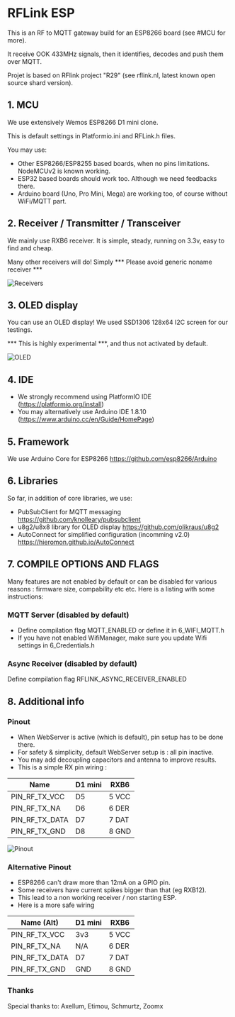 # RFLink ESP
This is an RF to MQTT gateway build for an ESP8266 board (see #MCU for more). 

It receive OOK 433MHz signals, then it identifies, decodes and push them over MQTT.

Projet is based on RFlink project "R29" (see rflink.nl, latest known open source shard version).

## 1. MCU
We use extensively Wemos ESP8266 D1 mini clone.

This is default settings in Platformio.ini and RFLink.h files.

You may use:
- Other ESP8266/ESP8255 based boards, when no pins limitations. NodeMCUv2 is known working.
- ESP32 based boards should work too. Although we need feedbacks there.
- Arduino board (Uno, Pro Mini, Mega) are working too, of course without WiFi/MQTT part.

## 2. Receiver / Transmitter / Transceiver
We mainly use RXB6 receiver.
It is simple, steady, running on 3.3v, easy to find and cheap.

Many other receivers will do!
Simply *** Please avoid generic noname receiver ***

![Receivers](https://github.com/couin3/RFLink/blob/master/pictures/RFLink-ESP_Receivers.jpg "Receivers")

## 3. OLED display
You can use an OLED display! We used SSD1306 128x64 I2C screen for our testings.

*** This is highly experimental ***, and thus not activated by default.

![OLED](https://github.com/couin3/RFLink/blob/master/pictures/RFLink-ESP_OLED_2.jpg "OLED") 

## 4. IDE
- We strongly recommend using PlatformIO IDE (https://platformio.org/install)
- You may alternatively use Arduino IDE 1.8.10 (https://www.arduino.cc/en/Guide/HomePage)

## 5. Framework
We use Arduino Core for ESP8266 https://github.com/esp8266/Arduino

## 6. Libraries
So far, in addition of core libraries, we use:
- PubSubClient for MQTT messaging https://github.com/knolleary/pubsubclient
- u8g2/u8x8 library for OLED display https://github.com/olikraus/u8g2
- AutoConnect for simplified configuration (incomming v2.0) https://hieromon.github.io/AutoConnect

## 7. COMPILE OPTIONS AND FLAGS
Many features are not enabled by default or can be disabled for various reasons : firmware size, compability etc etc. Here is a listing with some instructions:
### MQTT Server (disabled by default)
- Define compilation flag MQTT_ENABLED or define it in 6_WIFI_MQTT.h
- If you have not enabled WifiManager, make sure you update Wifi settings in 6_Credentials.h
### Async Receiver (disabled by default)
Define compilation flag RFLINK_ASYNC_RECEIVER_ENABLED

## 8. Additional info
### Pinout
- When WebServer is active (which is default), pin setup has to be done there.
- For safety & simplicity, default WebServer setup is : all pin inactive.
- You may add decoupling capacitors and antenna to improve results.
- This is a simple RX pin wiring :

|  Name         | D1 mini | RXB6  |
|---------------|---------|-------|
| PIN_RF_TX_VCC |   D5    | 5 VCC |
| PIN_RF_TX_NA  |   D6    | 6 DER |
| PIN_RF_TX_DATA|   D7    | 7 DAT |
| PIN_RF_TX_GND |   D8    | 8 GND |

![Pinout](https://github.com/couin3/RFLink/blob/master/pictures/RFLink-ESP_Pinout.jpg "Pinout") 

### Alternative Pinout
- ESP8266 can't draw more than 12mA on a GPIO pin.
- Some receivers have current spikes bigger than that (eg RXB12).
- This lead to a non working receiver / non starting ESP.
- Here is a more safe wiring

|  Name (Alt)   | D1 mini | RXB6  |
|---------------|---------|-------|
| PIN_RF_TX_VCC |   3v3   | 5 VCC |
| PIN_RF_TX_NA  |   N/A   | 6 DER |
| PIN_RF_TX_DATA|   D7    | 7 DAT |
| PIN_RF_TX_GND |   GND   | 8 GND |

### Thanks
Special thanks to: Axellum, Etimou, Schmurtz, Zoomx 
